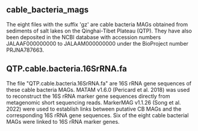 ## cable_bacteria_mags
The eight files with the suffix 'gz' are cable bacteria MAGs obtained from sediments of salt lakes on the Qinghai-Tibet Plateau (QTP). They have also been deposited in the NCBI database with accession numbers JALAAF000000000 to JALAAM000000000 under the BioProject number PRJNA787663.


## QTP.cable.bacteria.16SrRNA.fa
The file "QTP.cable.bacteria.16SrRNA.fa" are 16S rRNA gene sequences of these cable bacteria MAGs. MATAM v1.6.0 (Pericard et al. 2018) was used to reconstruct the 16S rRNA marker gene sequences directly from metagenomic short sequencing reads. MarkerMAG v1.1.26 (Song et al. 2022) were used to establish links between putative CB MAGs and the corresponding 16S rRNA gene sequences. Six of the eight cable bacterial MAGs were linked to 16S rRNA marker genes.

